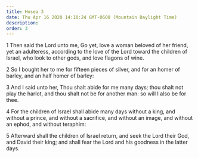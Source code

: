 ```yaml
---
title: Hosea 3
date: Thu Apr 16 2020 14:10:24 GMT-0600 (Mountain Daylight Time)
description: 
order: 3
---
```


<p>
  1 Then said the Lord unto me, Go yet, love a woman beloved of her friend, yet
  an adulteress, according to the love of the Lord toward the children of
  Israel, who look to other gods, and love flagons of wine.
</p>
<p>
  2 So I bought her to me for fifteen pieces of silver, and for an homer of
  barley, and an half homer of barley:
</p>
<p>
  3 And I said unto her, Thou shalt abide for me many days; thou shalt not play
  the harlot, and thou shalt not be for another man: so will I also be for thee.
</p>
<p>
  4 For the children of Israel shall abide many days without a king, and without
  a prince, and without a sacrifice, and without an image, and without an ephod,
  and without teraphim:
</p>
<p>
  5 Afterward shall the children of Israel return, and seek the Lord their God,
  and David their king; and shall fear the Lord and his goodness in the latter
  days.
</p>
